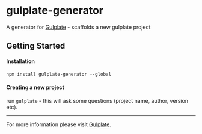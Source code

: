 # gulplate-generator
A generator for [Gulplate](https://github.com/carlopaa/gulplate) - scaffolds a new gulplate project

## Getting Started

#### Installation
`npm install gulplate-generator --global`

#### Creating a new project
run `gulplate` - this will ask some questions (project name, author, version etc).

---

For more information please visit [Gulplate](https://github.com/carlopaa/gulplate).
